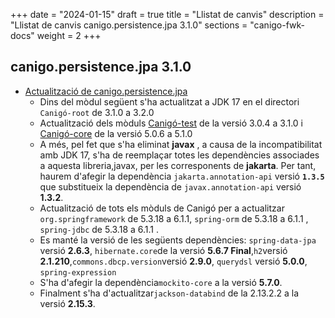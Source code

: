 +++
date        = "2024-01-15"
draft        = true
title       = "Llistat de canvis"
description = "Llistat de canvis canigo.persistence.jpa 3.1.0"
sections    = "canigo-fwk-docs"
weight		= 2
+++
## canigo.persistence.jpa 3.1.0

  - [Actualització de canigo.persistence.jpa](/noticies/2022-04-13-CAN-actualitzacio-canigo-3_1_0/)
      - Dins del mòdul següent s'ha actualitzat a JDK 17 en el directori `Canigó-root` de 3.1.0 a 3.2.0
      - Actualització dels mòduls [Canigó-test](
         /plataformes/canigo/documentacio-llibreries/canigo.test/3.1.0/) de la versió 3.0.4 a 3.1.0 i [Canigó-core](
         /plataformes/canigo/documentacio-llibreries/canigo.core/5.1.0/) de la versió 5.0.6 a 5.1.0
      - A més, pel fet que s'ha eliminat **javax** , a causa de la incompatibilitat amb JDK 17,
         s'ha de reemplaçar totes les dependències associades a aquesta libreria,javax, per les corresponents de **jakarta**.
         Per tant, haurem d'afegir la dependència `jakarta.annotation-api` versió **`1.3.5`** que substitueix la dependència de
         `javax.annotation-api` versió **1.3.2**.
      -  Actualització de tots els mòduls de Canigó per a actualitzar `org.springframework` de 5.3.18 a 6.1.1,
         `spring-orm` de 5.3.18 a 6.1.1 , `spring-jdbc` de 5.3.18 a 6.1.1 .
      - Es manté la versió de les següents dependències: `spring-data-jpa` versió **2.6.3**, 
      `hibernate.core`de la versió  **5.6.7 Final**,`h2`versió **2.1.210**,`commons.dbcp.version`versió **2.9.0**,
      `querydsl` versió **5.0.0**, `spring-expression`
      - S'ha d'afegir la dependència`mockito-core` a la versió **5.7.0**. 
      - Finalment s'ha d'actualitzar`jackson-databind` de la 2.13.2.2 a la versió **2.15.3**.